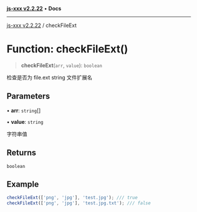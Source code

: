 [**js-xxx v2.2.22**](../README.md) • **Docs**

***

[js-xxx v2.2.22](../README.md) / checkFileExt

# Function: checkFileExt()

> **checkFileExt**(`arr`, `value`): `boolean`

检查是否为 file.ext string 文件扩展名

## Parameters

• **arr**: `string`[]

• **value**: `string`

字符串值

## Returns

`boolean`

## Example

```ts
checkFileExt(['png', 'jpg'], 'test.jpg'); /// true
checkFileExt(['png', 'jpg'], 'test.jpg.txt'); /// false
```
